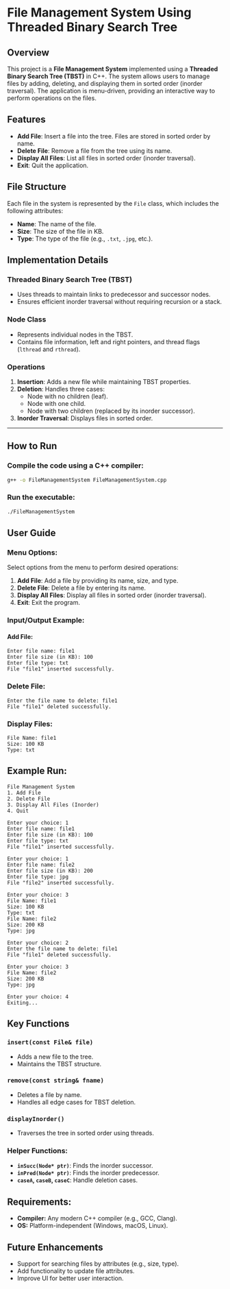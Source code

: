 # File Management System Using Threaded Binary Search Tree

## Overview
This project is a **File Management System** implemented using a **Threaded Binary Search Tree (TBST)** in C++. The system allows users to manage files by adding, deleting, and displaying them in sorted order (inorder traversal). The application is menu-driven, providing an interactive way to perform operations on the files.

## Features
- **Add File**: Insert a file into the tree. Files are stored in sorted order by name.
- **Delete File**: Remove a file from the tree using its name.
- **Display All Files**: List all files in sorted order (inorder traversal).
- **Exit**: Quit the application.

## File Structure
Each file in the system is represented by the `File` class, which includes the following attributes:
- **Name**: The name of the file.
- **Size**: The size of the file in KB.
- **Type**: The type of the file (e.g., `.txt`, `.jpg`, etc.).

## Implementation Details

### Threaded Binary Search Tree (TBST)
- Uses threads to maintain links to predecessor and successor nodes.
- Ensures efficient inorder traversal without requiring recursion or a stack.

### Node Class
- Represents individual nodes in the TBST.
- Contains file information, left and right pointers, and thread flags (`lthread` and `rthread`).

### Operations
1. **Insertion**: Adds a new file while maintaining TBST properties.
2. **Deletion**: Handles three cases:
   - Node with no children (leaf).
   - Node with one child.
   - Node with two children (replaced by its inorder successor).
3. **Inorder Traversal**: Displays files in sorted order.

---

## How to Run
### Compile the code using a C++ compiler:
```bash
g++ -o FileManagementSystem FileManagementSystem.cpp
```
### Run the executable:
```bash
./FileManagementSystem
```

## User Guide

### Menu Options:
Select options from the menu to perform desired operations:
1. **Add File**: Add a file by providing its name, size, and type.
2. **Delete File**: Delete a file by entering its name.
3. **Display All Files**: Display all files in sorted order (inorder traversal).
4. **Exit**: Exit the program.

### Input/Output Example:

#### Add File:
```plaintext
Enter file name: file1  
Enter file size (in KB): 100  
Enter file type: txt  
File "file1" inserted successfully.  
```

### Delete File:
```plaintext
Enter the file name to delete: file1  
File "file1" deleted successfully.
```

### Display Files:
```plaintext
File Name: file1  
Size: 100 KB  
Type: txt
```

## Example Run:
```plaintext
File Management System  
1. Add File  
2. Delete File  
3. Display All Files (Inorder)  
4. Quit  

Enter your choice: 1  
Enter file name: file1  
Enter file size (in KB): 100  
Enter file type: txt  
File "file1" inserted successfully.  

Enter your choice: 1  
Enter file name: file2  
Enter file size (in KB): 200  
Enter file type: jpg  
File "file2" inserted successfully.  

Enter your choice: 3  
File Name: file1  
Size: 100 KB  
Type: txt  
File Name: file2  
Size: 200 KB  
Type: jpg  

Enter your choice: 2  
Enter the file name to delete: file1  
File "file1" deleted successfully.  

Enter your choice: 3  
File Name: file2  
Size: 200 KB  
Type: jpg  

Enter your choice: 4  
Exiting...  
```

## Key Functions

### `insert(const File& file)`
- Adds a new file to the tree.
- Maintains the TBST structure.

### `remove(const string& fname)`
- Deletes a file by name.
- Handles all edge cases for TBST deletion.

### `displayInorder()`
- Traverses the tree in sorted order using threads.

### Helper Functions:
- **`inSucc(Node* ptr)`**: Finds the inorder successor.
- **`inPred(Node* ptr)`**: Finds the inorder predecessor.
- **`caseA`, `caseB`, `caseC`**: Handle deletion cases.

## Requirements:
- **Compiler:** Any modern C++ compiler (e.g., GCC, Clang).
- **OS:** Platform-independent (Windows, macOS, Linux).

## Future Enhancements
- Support for searching files by attributes (e.g., size, type).
- Add functionality to update file attributes.
- Improve UI for better user interaction.

